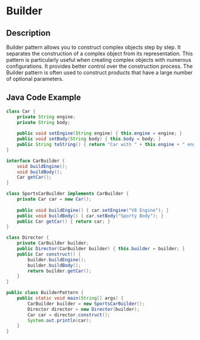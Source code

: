# Builder

## Description

Builder pattern allows you to construct complex objects step by step. It separates the construction of a complex object from its representation. This pattern is particularly useful when creating complex objects with numerous configurations. It provides better control over the construction process. The Builder pattern is often used to construct products that have a large number of optional parameters.

## Java Code Example

```java
class Car {
    private String engine;
    private String body;
    
    public void setEngine(String engine) { this.engine = engine; }
    public void setBody(String body) { this.body = body; }
    public String toString() { return "Car with " + this.engine + " engine and " + this.body + " body."; }
}

interface CarBuilder {
    void buildEngine();
    void buildBody();
    Car getCar();
}

class SportsCarBuilder implements CarBuilder {
    private Car car = new Car();
    
    public void buildEngine() { car.setEngine("V8 Engine"); }
    public void buildBody() { car.setBody("Sporty Body"); }
    public Car getCar() { return car; }
}

class Director {
    private CarBuilder builder;
    public Director(CarBuilder builder) { this.builder = builder; }
    public Car construct() {
        builder.buildEngine();
        builder.buildBody();
        return builder.getCar();
    }
}

public class BuilderPattern {
    public static void main(String[] args) {
        CarBuilder builder = new SportsCarBuilder();
        Director director = new Director(builder);
        Car car = director.construct();
        System.out.println(car);
    }
}
```
